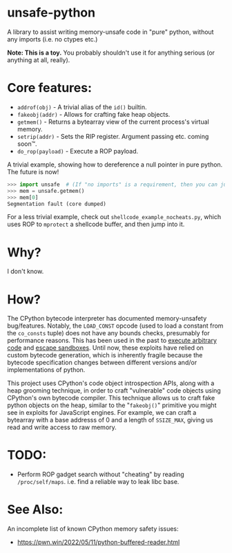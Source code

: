 # unsafe-python
A library to assist writing memory-unsafe code in "pure" python, without any imports (i.e. no ctypes etc.)

**Note: This is a toy.** You probably shouldn't use it for anything serious (or anything at all, really).

# Core features:

- `addrof(obj)` - A trivial alias of the `id()` builtin.
- `fakeobj(addr)` - Allows for crafting fake heap objects.
- `getmem()` - Returns a bytearray view of the current process's virtual memory.
- `setrip(addr)` - Sets the RIP register. Argument passing etc. coming soon™.
- `do_rop(payload)` - Execute a ROP payload.

A trivial example, showing how to dereference a null pointer in pure python. The future is now!
```python
>>> import unsafe  # (If "no imports" is a requirement, then you can just copy-paste the code)
>>> mem = unsafe.getmem()
>>> mem[0]
Segmentation fault (core dumped)
```

For a less trivial example, check out `shellcode_example_nocheats.py`, which uses ROP to
 `mprotect` a shellcode buffer, and then jump into it.

# Why?
I don't know.

# How?
The CPython bytecode interpreter has documented memory-unsafety bug/features. Notably, the `LOAD_CONST` opcode (used to load a constant from the `co_consts` tuple) does not have any bounds checks, presumably for performance reasons. This has been used in the past to [execute arbitrary code](https://doar-e.github.io/blog/2014/04/17/deep-dive-into-pythons-vm-story-of-load_const-bug/) and [escape sandboxes](https://www.da.vidbuchanan.co.uk/blog/35c3ctf-collection-writeup.html). Until now, these exploits have relied on custom bytecode generation, which is inherently fragile because the bytecode specification changes between different versions and/or implementations of python.

This project uses CPython's code object introspection APIs, along with a heap grooming technique, in order to craft "vulnerable" code objects using CPython's own bytecode compiler. This technique allows us to craft fake python objects on the heap, similar to the "`fakeobj()`" primitive you might see in exploits for JavaScript engines. For example, we can craft a bytearray with a base addresss of 0 and a length of `SSIZE_MAX`, giving us read and write access to raw memory.

# TODO:

 - Perform ROP gadget search without "cheating" by reading `/proc/self/maps`.
i.e. find a reliable way to leak libc base.

# See Also:

An incomplete list of known CPython memory safety issues:

 - https://pwn.win/2022/05/11/python-buffered-reader.html
